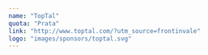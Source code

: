 ```yaml
---
name: "TopTal"
quota: "Prata"
link: "http://www.toptal.com/?utm_source=frontinvale"
logo: "images/sponsors/toptal.svg"
---
```

